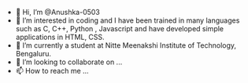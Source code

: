 - 👋 Hi, I’m @Anushka-0503
- 👀 I’m interested in coding and I have been trained in many languages such as C, C++, Python , Javascript and have developed simple applications in HTML, CSS.
- 🌱 I’m currently a student at Nitte Meenakshi Institute of Technology, Bengaluru.
- 💞️ I’m looking to collaborate on ...
- 📫 How to reach me ...

<!---
Anushka-0503/Anushka-0503 is a ✨ special ✨ repository because its `README.md` (this file) appears on your GitHub profile.
You can click the Preview link to take a look at your changes.
--->
